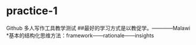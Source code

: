 # practice-1
Github 多人写作工具教学测试
##最好的学习方式是以教促学。————Malawi
*基本的结构化思维方法：framework——rationale——insights
